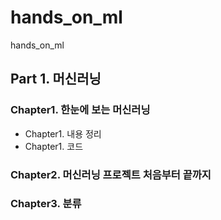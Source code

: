 # hands_on_ml
hands_on_ml

## Part 1. 머신러닝

### Chapter1. 한눈에 보는 머신러닝

+ Chapter1. 내용 정리
+ Chapter1. 코드

### Chapter2. 머신러닝 프로젝트 처음부터 끝까지

### Chapter3. 분류
